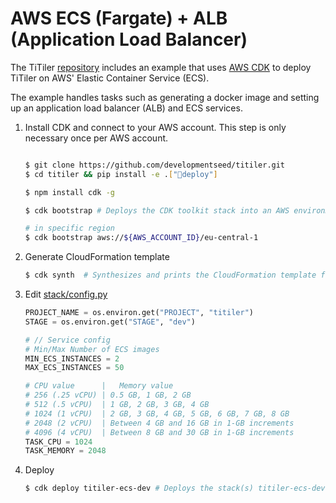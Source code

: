 # AWS ECS (Fargate) + ALB (Application Load Balancer)

The TiTiler [repository](https://github.com/developmentseed/titiler) includes an example that uses [AWS CDK](https://aws.amazon.com/cdk/) to deploy TiTiler on AWS' Elastic Container Service (ECS).

The example handles tasks such as generating a docker image and setting up an application load balancer (ALB) and ECS services.

1. Install CDK and connect to your AWS account. This step is only necessary once per AWS account.

    ```bash

    $ git clone https://github.com/developmentseed/titiler.git
    $ cd titiler && pip install -e .["deploy"]

    $ npm install cdk -g

    $ cdk bootstrap # Deploys the CDK toolkit stack into an AWS environment

    # in specific region
    $ cdk bootstrap aws://${AWS_ACCOUNT_ID}/eu-central-1
    ```

2. Generate CloudFormation template

    ```bash
    $ cdk synth  # Synthesizes and prints the CloudFormation template for this stack
    ```

3. Edit [stack/config.py](stack/config.py)

    ```python
    PROJECT_NAME = os.environ.get("PROJECT", "titiler")
    STAGE = os.environ.get("STAGE", "dev")

    # // Service config
    # Min/Max Number of ECS images
    MIN_ECS_INSTANCES = 2
    MAX_ECS_INSTANCES = 50

    # CPU value      |   Memory value
    # 256 (.25 vCPU) | 0.5 GB, 1 GB, 2 GB
    # 512 (.5 vCPU)  | 1 GB, 2 GB, 3 GB, 4 GB
    # 1024 (1 vCPU)  | 2 GB, 3 GB, 4 GB, 5 GB, 6 GB, 7 GB, 8 GB
    # 2048 (2 vCPU)  | Between 4 GB and 16 GB in 1-GB increments
    # 4096 (4 vCPU)  | Between 8 GB and 30 GB in 1-GB increments
    TASK_CPU = 1024
    TASK_MEMORY = 2048
    ```

4. Deploy

    ```bash
    $ cdk deploy titiler-ecs-dev # Deploys the stack(s) titiler-ecs-dev in stack/app.py
    ```
